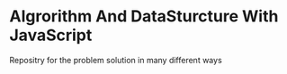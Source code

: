 # Algrorithm And DataSturcture With JavaScript
Repositry for the problem solution in many different ways 
